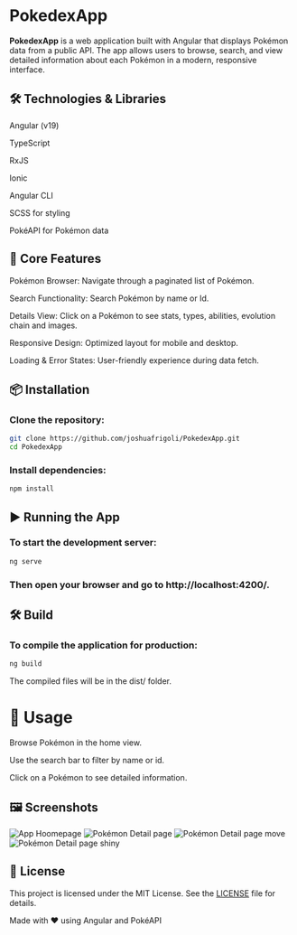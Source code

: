# PokedexApp

**PokedexApp** is a web application built with Angular that displays Pokémon data from a public API. The app allows users to browse, search, and view detailed information about each Pokémon in a modern, responsive interface.

## 🛠️ Technologies & Libraries

Angular (v19)

TypeScript

RxJS

Ionic

Angular CLI

SCSS for styling

PokéAPI for Pokémon data

## 🚀 Core Features

Pokémon Browser: Navigate through a paginated list of Pokémon.

Search Functionality: Search Pokémon by name or Id.

Details View: Click on a Pokémon to see stats, types, abilities, evolution chain and images.

Responsive Design: Optimized layout for mobile and desktop.

Loading & Error States: User-friendly experience during data fetch.

## 📦 Installation

### Clone the repository:

```bash
git clone https://github.com/joshuafrigoli/PokedexApp.git
cd PokedexApp
```

### Install dependencies:

```bash
npm install
```

## ▶️ Running the App

### To start the development server:

```bash
ng serve
```

### Then open your browser and go to http://localhost:4200/.

## 🛠️ Build

### To compile the application for production:

```bash
ng build
```

The compiled files will be in the dist/ folder.

# 🧪 Usage

Browse Pokémon in the home view.

Use the search bar to filter by name or id.

Click on a Pokémon to see detailed information.

## 🖼️ Screenshots

![App Hoomepage](/src/assets/images/screenshots/app_screen_1.png)
![Pokémon Detail page](/src/assets/images/screenshots/app_screen_2.png)
![Pokémon Detail page move](/src/assets/images/screenshots/app_screen_3.png)
![Pokémon Detail page shiny](/src/assets/images/screenshots/app_screen_4.png)

## 📄 License

This project is licensed under the MIT License. See the [LICENSE](LICENSE) file for details.

Made with ❤️ using Angular and PokéAPI
